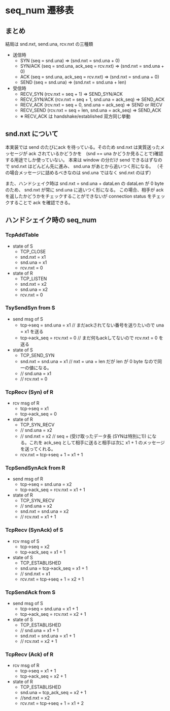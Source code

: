 
# seq_num 遷移表

## まとめ

結局は snd.nxt, send.una, rcv.nxt の三種類

- 送信時
  - SYN          (seq = snd.una)                          => (snd.nxt = snd.una +   0)
  - SYN/ACK      (seq = snd.una, ack_seq = rcv.nxt)       => (snd.nxt = snd.una +   0)
  - ACK          (seq = snd.una, ack_seq = rcv.nxt)       => (snd.nxt = snd.una +   0)
  - SEND         (seq = snd.una)                          => (snd.nxt = snd.una + len)
- 受信時
  - RECV_SYN     (rcv.nxt = seq +   1)                    => SEND_SYN/ACK
  - RECV_SYN/ACK (rcv.nxt = seq +   1, snd.una = ack_seq) => SEND_ACK
  - RECV_ACK     (rcv.nxt = seq +   0, snd.una = ack_seq) => SEND or RECV
  - RECV_SEND    (rcv.nxt = seq + len, snd.una = ack_seq) => SEND_ACK
  - ※ RECV_ACK は handshake/established 双方同じ挙動

## snd.nxt について

本実装では send のたびにack を待っている。そのため snd.nxt は実質送ったメッセージが ack されているかどうかを　(snd == una かどうか見ることで)確認する用途でしか使っていない。
本来は window の分だけ send できるはずなので snd.nxt はどんどん先に進み、 snd.una があとから追いつく形になる。
（その場合メッセージに詰めるべきなのは snd.una ではなく snd.nxt のはず）

また、ハンドシェイク時は snd.nxt = snd.una + dataLen の dataLen が 0 byte のため、 snd.nxt が常に snd.una に追いつく形になる。
この場合、相手が ack を返したかどうかをチェックすることができないが connection status をチェックすることで ack を確認できる。

## ハンドシェイク時の seq_num

### TcpAddTable

- state of S
  - TCP_CLOSE
  - snd.nxt = x1
  - snd.una = x1
  - rcv.nxt = 0
- state of R
  - TCP_LISTEN
  - snd.nxt = x2
  - snd.una = x2
  - rcv.nxt = 0

### TsySendSyn from S

- send msg of S
  - tcp->seq     = snd.una = x1 // まだackされてない番号を送りたいので una = x1 を送る
  - tcp->ack_seq = rcv.nxt = 0  // まだ何もackしてないので rcv.nxt = 0 を送る
- state of S
  - TCP_SEND_SYN
  - snd.nxt      = snd.una = x1 // nxt = una + len だが len が 0 byte なので同一の値になる。
  - // snd.una = x1
  - // rcv.nxt = 0

### TcpRecv (Syn) of R

- rcv msg of R
  - tcp->seq       = x1
  - tcp->ack_seq   = 0
- state of R
  - TCP_SYN_RECV
  - // snd.una = x2
  - // snd.nxt = x2
  // seq + (受け取ったデータ長 (SYNは特別に1)) になる。これを ack_seq として相手に送ると相手は次に x1 + 1 のメッセージを送ってくれる。
  - rcv.nxt        = tcp->seq + 1 = x1 + 1

### TcpSendSynAck from R

- send msg of R
  - tcp->seq     = snd.una  = x2
  - tcp->ack_seq = rcv.nxt  = x1 + 1
- state of R
  - TCP_SYN_RECV
  - // snd.una = x2
  - snd.nxt = snd.una = x2
  - // rcv.nxt = x1 + 1

### TcpRecv (SynAck) of S

- rcv msg of S
  - tcp->seq     = x2
  - tcp->ack_seq = x1 + 1
- state of S
  - TCP_ESTABLISHED
  - snd.una = tcp->ack_seq = x1 + 1
  - // snd.nxt = x1
  - rcv.nxt = tcp->seq + 1 = x2 + 1

### TcpSendAck from S

- send msg of S
  - tcp->seq = snd.una = x1 + 1
  - tcp->ack_seq = rcv.nxt = x2 + 1
- state of S
  - TCP_ESTABLISHED
  - // snd.una = x1 + 1
  - snd.nxt = snd.una = x1 + 1
  - // rcv.nxt = x2 + 1

### TcpRecv (Ack) of R

- rcv msg of R
  - tcp->seq =  x1 + 1
  - tcp->ack_seq = x2 + 1
- state of R
  - TCP_ESTABLISHED
  - snd.una = tcp_ack_seq = x2 + 1
  - //snd.nxt = x2
  - rcv.nxt = tcp->seq + 1 = x1 + 2
